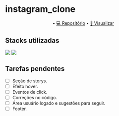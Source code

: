 # instagram_clone
 
 <p align="center">
• <a href="https://github.com/brenordev/instagram_clone">💻 Repositório</a>
• <a href="https://brenordev.github.io/instagram_clone/">🚀 Visualizar</a>
</p>
 
## Stacks utilizadas
<div>
  <img src="https://img.shields.io/badge/HTML5-E34F26?style=for-the-badge&logo=html5&logoColor=white">
  <img src="https://img.shields.io/badge/CSS3-1572B6?style=for-the-badge&logo=css3&logoColor=white">
</div>

## Tarefas pendentes
- [ ] Seção de storys.
- [ ] Efeito hover.
- [ ] Eventos de click.
- [ ] Correções no código.  
- [ ] Área usuário logado e sugestões para seguir.
- [ ] Footer.
